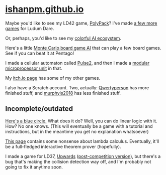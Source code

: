 # [ishanpm.github.io](http://ishanpm.github.io)

Maybe you'd like to see my LD42 game, [PolyPack](/polypack)? I've made [a few more games](https://ldjam.com/users/mao/games) for Ludum Dare.

Or, perhaps, you'd like to see my [colorful AI ecosystem](/color-ai).

Here's a little [Monte Carlo board game AI](/montecarlo) that can play a few board games. See if you can beat it at Pentago!

I made a cellular automaton called [Pulse2](https://github.com/ishanpm/pulse-ca), and then I made a [modular microprocessor unit](https://github.com/ishanpm/pulse-ca/wiki/Pulse2-processor) in that.

My [itch.io page](https://woofmao.itch.io) has some of my other games.

I also have a Scratch account. Two, actually: [Qwertyperson](https://scratch.mit.edu/users/qwertyperson/) has more finished stuff, and [murphyis2018](https://scratch.mit.edu/users/murphyis2018/) has less finished stuff. 

## Incomplete/outdated

[Here's a blue circle.](/linearlogic) What does it do? Well, you can do linear logic with it. How? No one knows. (This will eventually be a game with a tutorial and instructions, but in the meantime you get no explanation whatsoever)

[This page](/math) contains some nonsense about lambda calculus. Eventually, it'll be a full-fledged interactive theorem prover (hopefully).

I made a game for LD37, [Upwards](/upwards) ([post-competition version](/upwards_post)),  but there's a bug that's making the collision detection way off, and I'm probably not going to fix it anytime soon.
